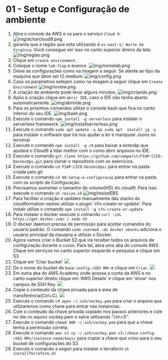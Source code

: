 # 01 - Setup e Configuração de ambiente


 1. Abra o console da AWS e va para o serviço `Cloud 9`.
   ![img/acharcloud9.png](img/acharcloud9.png)
1. garanta que a região que esta utilizando é `us-east-1/ Norte da Virgínia`. Você consegue ver isso no canto superior direiro da tela.
    ![img/regiao.png](img/regiao.png)
 2. Clique em `create environment`.
 3. Coloque o nome `lab-fiap` e avance.
 ![img/nomelab.png](img/nomelab.png)
 5. Deixe as configurações como na imagem a seguir. Se atente ao tipo da maquina que deve ser t2.medium:
![img/config.png](img/config.png)
 6. Caso os parametros estejam como na imagem a seguir clique em `Create Environment`
   ![img/review.png](img/review.png)
 7. A criação do ambiente pode levar alguns minutos.
![img/criando.png](img/criando.png)
 8. Após a criação clique em `abrir IDE`, caso o IDE não tenha aberto automaticamente.
   ![img/abriride.png](img/abriride.png)
9. Para os próximos comandos utilize o console bash que fica no canto inferior do seu IDE.
   ![img/bash.png](img/bash.png)
10. Execute o comando `npm install -g serverless` para instalar o serverless framework.
    ![img/installserverless.png](img/installserverless.png)
11. Execute o comando `sudo apt update -y && sudo apt  install jq -y` para instalar o software que irá nos ajudar a ler e manipular Jsons no terminal
12. Execute o comando `npm install -g c9` para baixar a extenãp que ajudará o Cloud9 a lidar melhor com o como abrir arquivos no IDE.
13. Execute o comando `git clone https://github.com/vamperst/FIAP-CICD-DevSecOps.git` para clonar o repositório com os exercicios.
14. Execute o comando `cd FIAP-CICD-DevSecOps/` para entrar na pasta criada pelo git
15. Execute o comando `cd 00-Setup-e-configuracao` para entrar na pasta com os scripts de Configuração.
16. Precisamos aumentar o tamanho do volume(HD) do cloud9. Para isso execute o comando  `sh resize.sh`
   ![img/resizeEBS](img/resizeEBS.png)
16. Para facilitar a criação e updates manualmente das stacks do cloudformation vamos utilizar o plugin 'cfn-create-or-update'. Para instalr utilize o comando `npm install -g cfn-create-or-update`
17. Para instalar o docker execute o comando `curl -sSL https://get.docker.com/ | sudo sh`
18. O docker daemon precisa de permissão para aceitar comandos do usuario padrão. O comando `sudo usermod -aG docker ubuntu` adiciona o usuário principal da mauqina a utilizar o Docker.
19. Agora vamos criar o Bucket S3 que irá receber todos os arquivos de configuração durante o curso. Para tal, abra uma aba do console AWS. Clique em serviços no canto superior esquerdo e pesquisa e clique em S3.
20. Clique em 'Criar bucket'
    ![](img/s3CreateBucket.png)
21. De o nome do bucket de `base-config-<SEU RM>` e clique em `Criar`.
    ![](img/createBucket.png)
22. Em outra aba do AWS Academy onde acessa a conta da AWS e no canto superior direito clique em 'AWS Details' e clique em 'show' nos campos de SSH Key.
![](img/academy-pem-1.png)
23. Copie o conteudo da chave privada para a area de transferência(Ctrl+C).
    ![](img/academy-pem-2.png)
24. Execute o comando `c9 open ~/.ssh/vockey.pem` para criar o arquivo que utilizaremos como chave para entrar nas instancias. 
25. Cole o conteudo da chave privada copiado nos passos anteriores e cole no ide no aquivo vockey.pem e salve utilizando "ctrl+S".
26.  Execute o comando `chmod 400 ~/.ssh/vockey.pem` para que a chave tenha a permissão correta.
27.  Execute o comando `aws s3 cp ~/.ssh/vockey.pem s3://base-config-<SEU RM>/instance-need/keys/` para copiar a chave que criou para o seu bucket de configurações do S3.
28. Execute o comando a seguir para instalar o terraform `sh installTerraform.sh`
